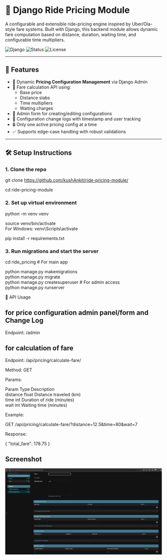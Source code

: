 # 🚖 Django Ride Pricing Module

A configurable and extensible ride-pricing engine inspired by Uber/Ola-style fare systems. Built with Django, this backend module allows dynamic fare computation based on distance, duration, waiting time, and configurable time multipliers.

![Django](https://img.shields.io/badge/Framework-Django-green)
![Status](https://img.shields.io/badge/Status-Completed-blue)
![License](https://img.shields.io/badge/License-MIT-brightgreen)

---

## 📌 Features

- 💼 Dynamic **Pricing Configuration Management** via Django Admin
- 🧮 Fare calculation API using:
  - Base price
  - Distance slabs
  - Time multipliers
  - Waiting charges
- 🔧 Admin form for creating/editing configurations
- 📜 Configuration change logs with timestamp and user tracking
- 🔒 Only one active pricing config at a time
- ✅ Supports edge-case handling with robust validations

---


## 🛠️ Setup Instructions

### 1. Clone the repo


git clone https://github.com/kushAnkit/ride-pricing-module/

cd ride-pricing-module


### 2. Set up virtual environment
 
python -m venv venv

source venv/bin/activate <br> 
For Windows: venv\Scripts\activate

pip install -r requirements.txt

### 3. Run migrations and start the server
   
  cd ride_pricing  # For main app

python manage.py makemigrations <br>
python manage.py migrate <br>
python manage.py createsuperuser  # For admin access <br>
python manage.py runserver


🧪 API Usage <br>
 ## for price configuration admin panel/form and Change Log <br>
 Endpoint: /admin

 ## for calculation of fare <br>
Endpoint: /api/pricing/calculate-fare/


Method: GET

Params:

Param	      Type	     Description <br>
distance	  float   	 Distance traveled (km) <br>
time	      int	       Duration of ride (minutes) <br>
wait	      int	       Waiting time (minutes) <br>

Example:

GET /api/pricing/calculate-fare/?distance=12.5&time=80&wait=7

Response:

{
  "total_fare": 178.75
}

## Screenshot

![App Screenshot](ride_pricing/assets/screen1.png)

